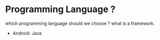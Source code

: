 # Programming Language ?

which programming language should we choose ?
what is a framework.

- Android: Java
